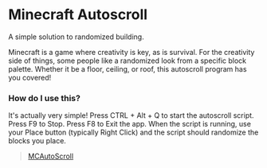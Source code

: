 # Minecraft Autoscroll


A simple solution to randomized building.


Minecraft is a game where creativity is key, as is survival. For the creativity side of things, some people like a randomized look from a specific block palette. Whether it be a floor, ceiling, or roof, this autoscroll program has you covered!


### How do I use this?


It's actually very simple! Press CTRL + Alt + Q to start the autoscroll script. Press F9 to Stop. Press F8 to Exit the app. When the script is running, use your Place button (typically Right Click) and the script should randomize the blocks you place.


> [MCAutoScroll](https://github.com/NotNotJustin/video-game-autoclickers/tree/minecraft-scroll/releases) 
